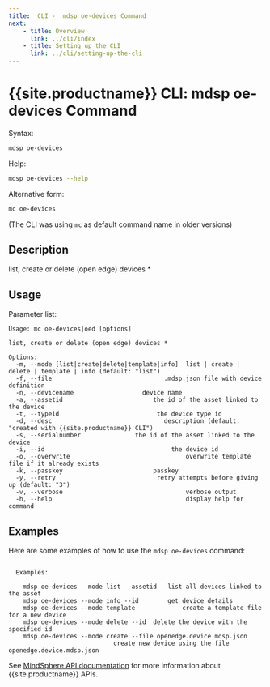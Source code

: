 ```yaml
---
title:  CLI -  mdsp oe-devices Command
next:
    - title: Overview
      link: ../cli/index
    - title: Setting up the CLI
      link: ../cli/setting-up-the-cli
---
```


# {{site.productname}} CLI: mdsp oe-devices Command

Syntax:

```bash
mdsp oe-devices
```

Help:

```bash
mdsp oe-devices --help
```

Alternative form:

```bash
mc oe-devices
```

(The CLI was using `mc` as default command name in older versions)

## Description

list, create or delete (open edge) devices *

## Usage

Parameter list:

```text
Usage: mc oe-devices|oed [options]

list, create or delete (open edge) devices *

Options:
  -m, --mode [list|create|delete|template|info]  list | create | delete | template | info (default: "list")
  -f, --file                               .mdsp.json file with device definition
  -n, --devicename                   device name
  -a, --assetid                         the id of the asset linked to the device
  -t, --typeid                           the device type id
  -d, --desc                               description (default: "created with {{site.productname}} CLI")
  -s, --serialnumber               the id of the asset linked to the device
  -i, --id                                   the device id
  -o, --overwrite                                overwrite template file if it already exists
  -k, --passkey                         passkey
  -y, --retry                            retry attempts before giving up (default: "3")
  -v, --verbose                                  verbose output
  -h, --help                                     display help for command

```

## Examples

Here are some examples of how to use the `mdsp oe-devices` command:

```text

  Examples:

    mdsp oe-devices --mode list --assetid 	list all devices linked to the asset
    mdsp oe-devices --mode info --id 		get device details
    mdsp oe-devices --mode template 			create a template file for a new device
    mdsp oe-devices --mode delete --id 	delete the device with the specified id
    mdsp oe-devices --mode create --file openedge.device.mdsp.json 
                             create new device using the file openedge.device.mdsp.json

```

See [MindSphere API documentation](https://documentation.mindsphere.io/MindSphere/apis/index.html) for more information about {{site.productname}} APIs.
